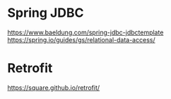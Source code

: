 # Spring JDBC
https://www.baeldung.com/spring-jdbc-jdbctemplate
https://spring.io/guides/gs/relational-data-access/

# Retrofit
https://square.github.io/retrofit/

